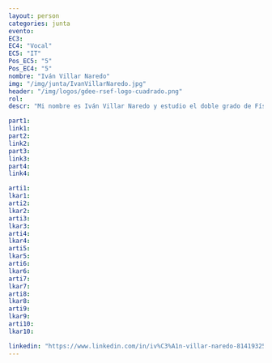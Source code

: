 ```yaml
---
layout: person
categories: junta
evento: 
EC3: 
EC4: "Vocal"
EC5: "IT"
Pos_EC5: "5"
Pos_EC4: "5"
nombre: "Iván Villar Naredo"
img: "/img/junta/IvanVillarNaredo.jpg"
header: "/img/logos/gdee-rsef-logo-cuadrado.png"
rol: 
descr: "Mi nombre es Iván Villar Naredo y estudio el doble grado de Física y Matemáticas en la Universidad de Oviedo. Me interesan mucho las potenciales oportunidades internacionales que podemos ofrecer desde el Grupo de Estudiantes como National Committee de IAPS. Como Vocal tengo el objetivo de mantener y mejorar nuestra imagen y relaciones internacionales gracias a mi facilidad con los idiomas y predisposición."

part1: 
link1: 
part2: 
link2: 
part3:
link3:
part4:
link4:

arti1:
lkar1: 
arti2:
lkar2:
arti3:
lkar3:
arti4:
lkar4:
arti5:
lkar5: 
arti6:
lkar6:
arti7:
lkar7: 
arti8:
lkar8:
arti9:
lkar9:
arti10:
lkar10:

linkedin: "https://www.linkedin.com/in/iv%C3%A1n-villar-naredo-814193252/"
---
```

